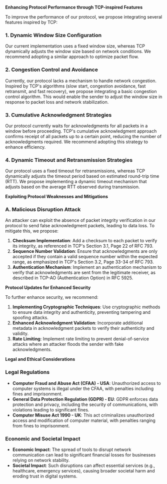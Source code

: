 **Enhancing Protocol Performance through TCP-inspired Features**

To improve the performance of our protocol, we propose integrating several features inspired by TCP:

### 1. Dynamic Window Size Configuration

Our current implementation uses a fixed window size, whereas TCP dynamically adjusts the window size based on network conditions. We recommend adopting a similar approach to optimize packet flow.

### 2. Congestion Control and Avoidance

Currently, our protocol lacks a mechanism to handle network congestion. Inspired by TCP's algorithms (slow start, congestion avoidance, fast retransmit, and fast recovery), we propose integrating a basic congestion control algorithm. This would enable the sender to adjust the window size in response to packet loss and network stabilization.

### 3. Cumulative Acknowledgment Strategies

Our protocol currently waits for acknowledgments for all packets in a window before proceeding. TCP's cumulative acknowledgment approach confirms receipt of all packets up to a certain point, reducing the number of acknowledgments required. We recommend adopting this strategy to enhance efficiency.

### 4. Dynamic Timeout and Retransmission Strategies

Our protocol uses a fixed timeout for retransmissions, whereas TCP dynamically adjusts the timeout period based on estimated round-trip time (RTT). We propose implementing a dynamic timeout mechanism that adjusts based on the average RTT observed during transmission.

**Exploiting Protocol Weaknesses and Mitigations**

### A. Malicious Disruption Attack

An attacker can exploit the absence of packet integrity verification in our protocol to send false acknowledgment packets, leading to data loss. To mitigate this, we propose:

1. **Checksum Implementation**: Add a checksum to each packet to verify its integrity, as referenced in TCP's Section 3.1, Page 22 of RFC 793.
2. **Sequence Number Validation**: Ensure that acknowledgments are only accepted if they contain a valid sequence number within the expected range, as emphasized in TCP's Section 3.2, Page 33-34 of RFC 793.
3. **Authentication Mechanism**: Implement an authentication mechanism to verify that acknowledgments are sent from the legitimate receiver, as described in TCP-AO (Authentication Option) in RFC 5925.

**Protocol Updates for Enhanced Security**

To further enhance security, we recommend:

1. **Implementing Cryptographic Techniques**: Use cryptographic methods to ensure data integrity and authenticity, preventing tampering and spoofing attacks.
2. **Enhanced Acknowledgment Validation**: Incorporate additional metadata in acknowledgment packets to verify their authenticity and validity.
3. **Rate Limiting**: Implement rate limiting to prevent denial-of-service attacks where an attacker floods the sender with fake acknowledgments.

**Legal and Ethical Considerations**

### Legal Regulations

* **Computer Fraud and Abuse Act (CFAA) - USA**: Unauthorized access to computer systems is illegal under the CFAA, with penalties including fines and imprisonment.
* **General Data Protection Regulation (GDPR) - EU**: GDPR enforces data protection and privacy, including the security of communications, with violations leading to significant fines.
* **Computer Misuse Act 1990 - UK**: This act criminalizes unauthorized access and modification of computer material, with penalties ranging from fines to imprisonment.

### Economic and Societal Impact

* **Economic Impact**: The spread of tools to disrupt network communication can lead to significant financial losses for businesses relying on network stability.
* **Societal Impact**: Such disruptions can affect essential services (e.g., healthcare, emergency services), causing broader societal harm and eroding trust in digital systems.
